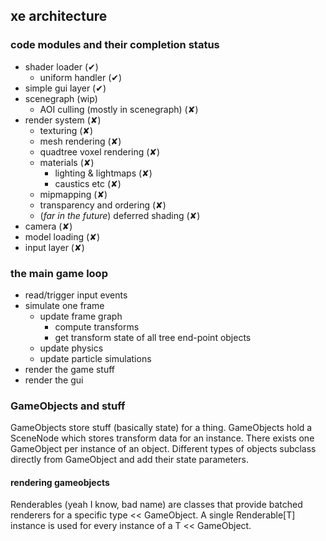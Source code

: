 ## xe architecture

### code modules and their completion status
* shader loader (✔︎)
  * uniform handler (✔︎)
* simple gui layer (✔︎)
* scenegraph (wip)
  * AOI culling (mostly in scenegraph) (✘)
* render system (✘)
  * texturing (✘)
  * mesh rendering (✘)
  * quadtree voxel rendering (✘)
  * materials (✘)
    * lighting & lightmaps (✘)
    * caustics etc (✘)
  * mipmapping (✘)
  * transparency and ordering (✘)
  * (*far in the future*) deferred shading (✘)
* camera (✘)
* model loading (✘)
* input layer (✘)

### the main game loop
* read/trigger input events
* simulate one frame
  * update frame graph
    * compute transforms
    * get transform state of all tree end-point objects
  * update physics
  * update particle simulations
* render the game stuff
* render the gui

### GameObjects and stuff
GameObjects store stuff (basically state) for a thing.
GameObjects hold a SceneNode which stores transform data for an instance.
There exists one GameObject per instance of an object.
Different types of objects subclass directly from GameObject and add their state parameters.
#### rendering gameobjects
Renderables (yeah I know, bad name) are classes that provide batched renderers for a specific type << GameObject.
A single Renderable[T] instance is used for every instance of a T << GameObject.

